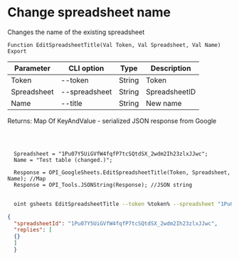 ﻿---
sidebar_position: 3
---

# Change spreadsheet name
 Changes the name of the existing spreadsheet



`Function EditSpreadsheetTitle(Val Token, Val Spreadsheet, Val Name) Export`

  | Parameter | CLI option | Type | Description |
  |-|-|-|-|
  | Token | --token | String | Token |
  | Spreadsheet | --spreadsheet | String | SpreadsheetID |
  | Name | --title | String | New name |

  
  Returns:  Map Of KeyAndValue - serialized JSON response from Google

<br/>




```bsl title="Code example"
  
  Spreadsheet = "1Pu07Y5UiGVfW4fqfP7tcSQtdSX_2wdm2Ih23zlxJJwc";
  Name = "Test table (changed.)";
  
  Response = OPI_GoogleSheets.EditSpreadsheetTitle(Token, Spreadsheet, Name); //Map
  Response = OPI_Tools.JSONString(Response); //JSON string
```



```sh title="CLI command example"
    
  oint gsheets EditSpreadsheetTitle --token %token% --spreadsheet "1Pu07Y5UiGVfW4fqfP7tcSQtdSX_2wdm2Ih23zlxJJwc" --title "Test table (changed.)"

```

```json title="Result"
{
  "spreadsheetId": "1Pu07Y5UiGVfW4fqfP7tcSQtdSX_2wdm2Ih23zlxJJwc",
  "replies": [
  {}
  ]
  }
```
